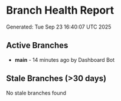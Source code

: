 # Branch Health Report
Generated: Tue Sep 23 16:40:07 UTC 2025

## Active Branches
- **main** - 14 minutes ago by Dashboard Bot

## Stale Branches (>30 days)
No stale branches found
